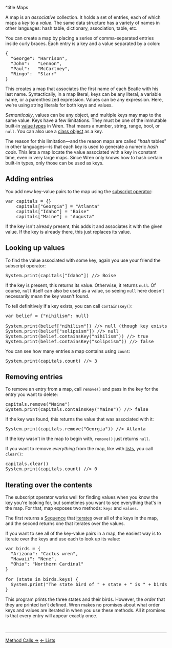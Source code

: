 ^title Maps

A map is an *associative* collection. It holds a set of entries, each of which
maps a *key* to a *value*. The same data structure has a variety of names in
other languages: hash table, dictionary, association, table, etc.

You can create a map by placing a series of comma-separated entries inside
curly braces. Each entry is a key and a value separated by a colon:

<pre class="snippet">
{
  "George": "Harrison",
  "John":   "Lennon",
  "Paul":   "McCartney",
  "Ringo":  "Starr"
}
</pre>

This creates a map that associates the first name of each Beatle with his last
name. Syntactically, in a map literal, keys can be any literal, a variable
name, or a parenthesized expression. Values can be any expression. Here, we're
using string literals for both keys and values.

*Semantically*, values can be any object, and multiple keys may map to the same
value. Keys have a few limitations. They must be one of the immutable built-in
[value types][] in Wren. That means a number, string, range, bool, or `null`.
You can also use a [class object][] as a key.

[value types]: values.html
[class object]: classes.html

The reason for this limitation&mdash;and the reason maps are called "*hash*
tables" in other languages&mdash;is that each key is used to generate a numeric
*hash code*. This lets a map locate the value associated with a key in constant
time, even in very large maps. Since Wren only knows how to hash certain
built-in types, only those can be used as keys.

## Adding entries

You add new key-value pairs to the map using the [subscript operator][]:

[subscript operator]: method-calls.html#subscripts

<pre class="snippet">
var capitals = {}
    capitals["Georgia"] = "Atlanta"
    capitals["Idaho"] = "Boise"
    capitals["Maine"] = "Augusta"
</pre>

If the key isn't already present, this adds it and associates it with the given
value. If the key is already there, this just replaces its value.

## Looking up values

To find the value associated with some key, again you use your friend the
subscript operator:

<pre class="snippet">
System.print(capitals["Idaho"]) //> Boise
</pre>

If the key is present, this returns its value. Otherwise, it returns `null`. Of
course, `null` itself can also be used as a value, so seeing `null` here
doesn't necessarily mean the key wasn't found.

To tell definitively if a key exists, you can call `containsKey()`:

<pre class="snippet">
var belief = {"nihilism": null}

System.print(belief["nihilism"]) //> null (though key exists)
System.print(belief["solipsism"]) //> null
System.print(belief.containsKey("nihilism")) //> true
System.print(belief.containsKey("solipsism")) //> false
</pre>

You can see how many entries a map contains using `count`:

<pre class="snippet">
System.print(capitals.count) //> 3
</pre>

## Removing entries

To remove an entry from a map, call `remove()` and pass in the key for the
entry you want to delete:

<pre class="snippet">
capitals.remove("Maine")
System.print(capitals.containsKey("Maine")) //> false
</pre>

If the key was found, this returns the value that was associated with it:

<pre class="snippet">
System.print(capitals.remove("Georgia")) //> Atlanta
</pre>

If the key wasn't in the map to begin with, `remove()` just returns `null`.

If you want to remove *everything* from the map, like with [lists][], you call
`clear()`:

[lists]: lists.html

<pre class="snippet">
capitals.clear()
System.print(capitals.count) //> 0
</pre>

## Iterating over the contents

The subscript operator works well for finding values when you know the key
you're looking for, but sometimes you want to see everything that's in the map.
For that, map exposes two methods: `keys` and `values`.

The first returns a [Sequence][] that [iterates][] over all of the keys in the
map, and the second returns one that iterates over the values.

[sequence]: modules/core/sequence.html
[iterates]: control-flow.html#the-iterator-protocol

If you want to see all of the key-value pairs in a map, the easiest way is to
iterate over the keys and use each to look up its value:

<pre class="snippet">
var birds = {
  "Arizona": "Cactus wren",
  "Hawaii": "Nēnē",
  "Ohio": "Northern Cardinal"
}

for (state in birds.keys) {
  System.print("The state bird of " + state + " is " + birds[state])
}
</pre>

This program prints the three states and their birds. However, the *order*
that they are printed isn't defined. Wren makes no promises about what order
keys and values are iterated in when you use these methods. All it promises is
that every entry will appear exactly once.

<br><hr>
<a class="right" href="method-calls.html">Method Calls &rarr;</a>
<a href="lists.html">&larr; Lists</a>
